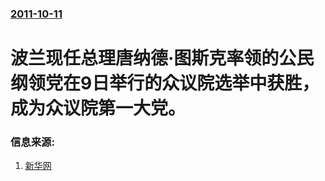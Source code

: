 ### [2011-10-11](/news/2011/10/11/index.md)

##### 
# 波兰现任总理唐纳德·图斯克率领的公民纲领党在9日举行的众议院选举中获胜，成为众议院第一大党。




### 信息来源:

1. [新华网](http://news.xinhuanet.com/world/2011-10/12/c_122144679.htm)
